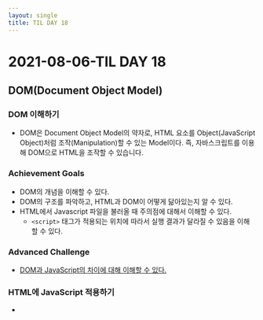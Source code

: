 ```yaml
---
layout: single
title: TIL DAY 18
---
```

# 2021-08-06-TIL DAY 18

## DOM(Document Object Model)

### DOM 이해하기

- DOM은 Document Object Model의 약자로, HTML 요소를 Object(JavaScript Object)처럼 조작(Manipulation)할 수 있는 Model이다. 즉, 자바스크립트를 이용해 DOM으로 HTML을 조작할 수 있습니다.

### **Achievement Goals**

- DOM의 개념을 이해할 수 있다.
- DOM의 구조를 파악하고, HTML과 DOM이 어떻게 닮아있는지 알 수 있다.
- HTML에서 Javascript 파일을 불러올 때 주의점에 대해서 이해할 수 있다.
    - `<script>` 태그가 적용되는 위치에 따라서 실행 결과가 달라질 수 있음을 이해할 수 있다.

### **Advanced Challenge**

- [DOM과 JavaScript의 차이에 대해 이해할 수 있다.](https://developer.mozilla.org/en-US/docs/Web/API/Document_Object_Model/Introduction#DOM_and_JavaScript)

### HTML에 JavaScript 적용하기

- <script> 태그를 추가 하는 두 가지 방법
    1. <head> 안쪽
    2. </body> 태그 바로 위
- 두 방식의 차이점
    - 삽입 위치에 따라 스크립트 실행 순서와 브라우저 렌더링에 영향을 미친다.
    1. <head> 안쪽은 브라우저 렌더링에 방해가 되어 무거운 스크립트가 실행되는 경우 오랫동안 완성되지 못한 화면을 노출하게 된다. 문서의 DOM(Document Object Model) 구조가 필요한 스크립트의 경우 `document.onload` 와 같은 로드 이벤트가 추가되어야 에러없이 작동된다.
    2. </body> 태그 바로 위는 브라우저가 렌더링이 완료된 상태에서 스크립트가 실행되기 때문에 콘텐츠를 변경하는 스크립트의 경우 화면에 노출된체로 변화된다. 문서의 DOM 구조가 완료된 시점에 실행되기에 별다른 추가설정이 필요 없어 대부분의 스크립트의 위치로 추천되는 위치이다.

### 자식, 부모 엘리먼트 찾기

- 엘리먼트 찾기

```jsx
<html>
  <body>
    <div id="nav">
      <div class="logo"></div>
      <div class="menu-wrapper">
        <div class="menu">menu</div>
        <div class="menu">menu</div>
        <div class="menu">menu</div>
        <div class="profile-photo">photo</div>
      </div>
    </div>
    <div id="news-contents">
      <div class="news-content-wrapper">
        <div class="news-picture">news-picture</div>
        <div class="news-title">news-title</div>
        <div class="news-description">news-description</div>
      </div>
    </div>
    <div id="footer">footer</div>
  </body>
</html>
```

```jsx
// 객체를 조회할 때는 console.dir을 사용한다.
console.dir(document.body); // body 태그 내의 객체를 출력한다. 
console.dir(document.body.children); // body 태그 내의 자식 엘리먼트 #nav, #news-contents, #footer를 출력한다.

// 변수를 선언해 할당을 할 수도 있다.
let newsContent = document.body.children[1];
console.dir(newsContent); // div#news-contents

// 부모 엘리먼트 찾기
console.dir(document.body.parentElement); // html
console.dir(document.body.parentNode); // html
```

## DOM으로 HTML 조작하기

### **Achievement Goals**

- DOM을 JavaScript로 조작하여 HTML Element를 추가하거나 삭제, 혹은 내용을 변경할 수 있다.
    - createElement - CREATE
    - querySelector, querySelectorAll - READ
    - textContent, id, classList, setAttribute - UPDATE
    - remove, removeChild, `innerHTML = ""` , `textContent = ""` - DELETE
    - appendChild - APPEND
    - innerHTML과 textContent의 차이

### CREATE - createElement

```jsx
// createElement 메소드를 이용해 div element 생성
const tweetDiv = document.createElement('div') // <div></div>
```

### APPEND - append, appendChild

```jsx
document.body.append(tweetDiv) // body 태그에 tweetDiv를 추가한다.
```

### READ - querySelector, querySelectorAll

```jsx
const oneTweet = document.querySelector('.tweet') 
// 클래스 이름이 tweet인 html 엘리먼트 중 첫번째 엘리먼트 조회

document.querySelectorAll('.tweet')
// 여러 개의 엘리먼트를 가져올 수 있다. 배열처럼 for문을 사용할 수도 있다. 하지만 배열이 아닌 유사 배열(Array-like Object)이다.

const getOneTweet = document.getElementById('container') // 오래된 방식
const queryOneTweet = document.querySelector('#container')
console.log(getOneTweet === queryOneTweet) // true
```

### 새로운 요소를 html에 삽입하는 일련의 과정

```jsx
const container = document.querySelector('#container')
const tweetDiv = document.createElement('div')
container.append(tweetDiv)
```

### UPDATE - textContent, classList.add

```jsx
console.log(oneDiv) // <div></div>
oneDiv.textContent = 'dev';
console.log(oneDiv) // <div>dev</div>

oneDiv.classList.add('tweet')
console.log(oneDiv) // <div class="tweet">dev</div>

oneDiv.id.add('tweet')
console.log(oneDiv) // <div id="tweet">dev</div>

const container = document.querySelector('#container')
container.append(oneDiv)
```

> class와 id 말고는 다른 attribute를 추가할 수는 없나요?

MDN에서 `setAttribute` 라는 메소드를 검색해보세요.

### DELETE - remove, removeChild

```jsx
const container = document.querySelector('#container')
const tweetDiv = document.createElement('div')
container.append(tweetDiv)
tweetDiv.remove() // append 했던 엘리먼트를 삭제할 수 있다.

document.querySelector('#container').innerHTML = '';
// id가 container인 엘리먼트 아래의 모든 엘리먼트를 삭제한다. 하지만 보안 문제를 가지고 있기 때문에 아래 방법을 사용한다.

// removeChild 메소드와 반복문을 사용해 모든 엘리먼트를 삭제할 수 있다.
const container = document.querySelector('#container');
while (container.firstChild) {
  container.removeChild(container.firstChild);
}

// 자식 엘리먼트가 1개 남을 때까지 제거한다.
const container = document.querySelector('#container');
while (container.children.length > 1) {
  container.removeChild(container.lastChild);
}

// 클래스 이름이 tweet인 엘리먼트만 찾아서 제거한다.
const tweets = document.querySelectorAll('.tweet')
tweets.forEach(function(tweet){
    tweet.remove();
})
// or
for (let tweet of tweets){
    tweet.remove()
}

```

### **Further Study**

아래 키워드에 대해서 직접 검색하여 학습하세요.

- `element`와 `node`의 차이 (difference between element and node in javascript dom)
- `children`과 `childNodes`의 차이 (difference between children and childNodes in javascript dom)
- `removeChild`와 `remove`의 차이 (difference between removeChild and remove in javascript dom)
- tweets에 `forEach`는 되는데, `reduce`는 안되는 이유 (why array method is not working on nodelist)
- tweets를 유사 배열에서 배열로 바꾸는 방법 (how to convert nodelist into javascript array)

### **Advanced Challenge**

- DOM의 더 깊은 내용에 대해서 이해할 수 있다.
    - [createDocumentFragment를 활용](https://developer.mozilla.org/en-US/docs/Web/API/Document/createDocumentFragment)하여, 더 효율적으로 DOM을 제어할 수 있다.
    - [HTML5 template tag 사용법을 이해할 수 있다.](https://developer.mozilla.org/en-US/docs/Web/HTML/Element/template)
    - element와 node의 차이를 이해할 수 있다.
    - children과 childNodes의 차이를 이해할 수 있다.
    - remove와 removeChild의 차이를 이해할 수 있다.
    - [같은 엘리먼트를 appendChild 하면, 기존 엘리먼트를 복사할까?](https://indepth.dev/here-is-why-appendchild-moves-a-dom-node-between-parents/)
    - 좌표 정보 조회를 할 수 있다. - offsetTop...
    - 크기 정보 조회를 할 수 있다. - offsetWidth...

### attribute 와 property 의 차이

attribute 는 html 문서 안에서의 정적인(바뀌지 않는) 속성 그 자체를 의미하고, property 는 html DOM 안에서 동적인(바뀌는) 속성(또는 그 값)을 의미합니다.

[http://jquery-howto.blogspot.com/2011/06/html-difference-between-attribute-and.html](http://jquery-howto.blogspot.com/2011/06/html-difference-between-attribute-and.html)
